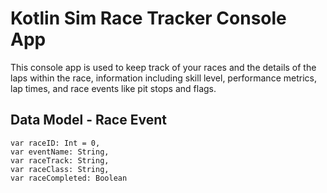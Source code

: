 # Kotlin Sim Race Tracker Console App
This console app is used to keep track of your races and the details of the laps within the race, information including skill level, performance metrics, lap times, and race events like pit stops and flags.

## Data Model - Race Event
    var raceID: Int = 0,
    var eventName: String,
    var raceTrack: String,
    var raceClass: String,
    var raceCompleted: Boolean
